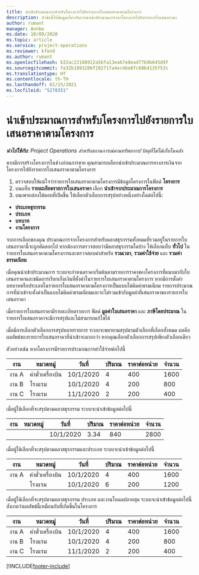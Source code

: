 ```yaml
---
title: นำเข้าประมาณการสำหรับโครงการไปยังรายการใบเสนอราคาตามโครงการ
description: หัวข้อนี้ให้ข้อมูลเกี่ยวกับการนำเข้าประมาณการจากโครงการไปยังรายการใบเสนอราคา
author: rumant
manager: Annbe
ms.date: 10/09/2020
ms.topic: article
ms.service: project-operations
ms.reviewer: kfend
ms.author: rumant
ms.openlocfilehash: b32ac22188922a56fa13ea67e0ead77b9b045d9f
ms.sourcegitcommit: fa32b1893286f20271fa4ec4be8fc68bd135f53c
ms.translationtype: HT
ms.contentlocale: th-TH
ms.lasthandoff: 02/15/2021
ms.locfileid: "5278351"
---
```

# <a name="import-estimates-for-a-project-to-a-project-based-quote-line"></a>นำเข้าประมาณการสำหรับโครงการไปยังรายการใบเสนอราคาตามโครงการ

_**นำไปใช้กับ:** Project Operations สำหรับสถานการณ์ตามทรัพยากร/วัสดุที่ไม่ได้เก็บในคลัง_


หากมีการสร้างโครงการในช่วงก่อนการขาย คุณสามารถเลือกนำเข้าประมาณการทางการเงินจากโครงการไปยังรายการใบเสนอราคาตามโครงการ

1. ตรวจสอบให้แน่ใจว่ารายการใบเสนอราคาตามโครงการมีข้อมูลโครงการในฟิลด์ **โครงการ**
2. บนแท็บ **รายละเอียดรายการใบเสนอราคา** เลือก **นำเข้าจากประมาณการโครงการ**
3. บนเพจกล่องโต้ตอบที่เปิดขึ้น ให้เลือกตัวเลือกการสรุปอย่างหนึ่งอย่างใดต่อไปนี้:

  - **ประเภทธุรกรรม**
  - **ประเภท**
  - **บทบาท** 
  - **งานโครงการ**

จากการเลือกของคุณ ประมาณการจากโครงการสำหรับคลาสธุรกรรมทั้งหมดที่รวมอยู่ในรายการใบเสนอราคานี้จะถูกคัดลอกไป หากต้องการตรวจสอบว่ามีคลาสธุรกรรมใดบ้าง ให้เลือกแท็บ **ทั่วไป** ในรายการใบเสนอราคาตามโครงการและตรวจสอบค่าสำหรับ **รวมเวลา**, **รวมค่าใช้จ่าย** และ **รวมค่าธรรมเนียม**

เมื่อคุณนำเข้าประมาณการ ระบบจะกำหนดราคาเริ่มต้นตามรายการราคาของโครงการที่แนบมากับใบเสนอราคาและชนิดการเรียกเก็บเงินที่ตั้งค่าในรายการใบเสนอราคาตามโครงการ หากมีการตั้งค่าบทบาทหรือประเภทในรายการใบเสนอราคาตามโครงการเป็นแบบไม่คิดค่าธรมเนียม รายการประมาณการที่นำเข้าจะตั้งค่าเป็นแบบไม่คิดค่าธรมเนียมและจะไม่รวมเข้ากับมูลค่าที่เสนอราคาของรายการใบเสนอราคา

เมื่อรายการใบเสนอราคามีรายละเอียดรายการ ฟิลด์ **มูลค่าใบเสนอราคา** และ **ภาษีโดยประมาณ** ในรายการใบเสนอราคาจะมีการสรุปและไม่สามารถแก้ไขได้

เมื่อมีการเลือกตัวเลือกการสรุปหลายรายการ ระบบจะพยายามสรุปตามตัวเลือกที่เลือกทั้งหมด ผลคือผลลัพธ์ของรายการใบเสนอราคาที่นำเข้าจะมากกว่า หากคุณเลือกตัวเลือกการสรุปเพียงตัวเลือกเดียว

ตัวอย่างเช่น หากโครงการมีรายการประมาณการค่าใช้จ่ายต่อไปนี้

| งาน | หมวดหมู่ | วันที่ | ปริมาณ | ราคาต่อหน่วย | จำนวน |
| --- | --- | --- | --- | --- | --- |
| งาน A | ค่าตั๋วเครื่องบิน | 10/1/2020 | 4 | 400 | 1600 |
| งาน B | โรงแรม | 10/1/2020 | 4 | 200 | 800 |
| งาน C | โรงแรม | 11/1/2020 | 2 | 200 | 400 |

เมื่อผู้ใช้เลือกที่จะสรุปตามคลาสธุรกรรม ระบบจะนำเข้าข้อมูลต่อไปนี้

| งาน | หมวดหมู่ | วันที่ | ปริมาณ | ราคาต่อหน่วย | จำนวน |
| --- | --- | --- | --- | --- | --- |
| | | 10/1/2020 | 3.34 | 840 | 2800 |

เมื่อผู้ใช้เลือกที่จะสรุปตามคลาสธุรกรรมและประเภท ระบบจะนำเข้าข้อมูลต่อไปนี้

| งาน | หมวดหมู่ | วันที่ | ปริมาณ | ราคาต่อหน่วย | จำนวน |
| --- | --- | --- | --- | --- | --- |
| งาน A | ค่าตั๋วเครื่องบิน | 10/1/2020 | 4 | 400 | 1600 |
| | โรงแรม | 10/1/2020 | 6 | 200 | 1200 |

เมื่อผู้ใช้เลือกที่จะสรุปตามคลาสธุรกรรม ประเภท และงานโหนดปลายสุด ระบบจะนำเข้าข้อมูลต่อไปนี้ สังเกตว่าผลลัพธ์นี้เหมือนกับที่เกิดขึ้นในโครงการ

| งาน | หมวดหมู่ | วันที่ | ปริมาณ | ราคาต่อหน่วย | จำนวน |
| --- | --- | --- | --- | --- | --- |
| งาน A | ค่าตั๋วเครื่องบิน | 10/1/2020 | 4 | 400 | 1600 |
| งาน B | โรงแรม | 10/1/2020 | 4 | 200 | 800 |
| งาน C | โรงแรม | 11/1/2020 | 2 | 200 | 400 |


[!INCLUDE[footer-include](../includes/footer-banner.md)]
